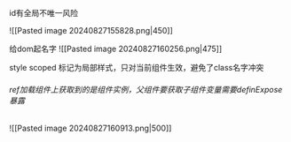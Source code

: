 id有全局不唯一风险


![[Pasted image 20240827155828.png|450]]

给dom起名字
![[Pasted image 20240827160256.png|475]]

style scoped 标记为局部样式，只对当前组件生效，避免了class名字冲突

###### ref加载组件上获取到的是组件实例，父组件要获取子组件变量需要definExpose暴露
![[Pasted image 20240827160913.png|500]]